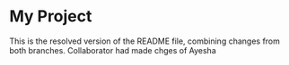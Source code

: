 # My Project
This is the resolved version of the README file, combining changes from both branches.
Collaborator had made chges of Ayesha